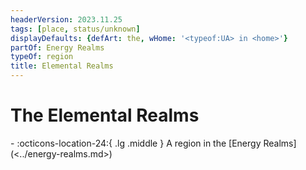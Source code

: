 ```yaml
---
headerVersion: 2023.11.25
tags: [place, status/unknown]
displayDefaults: {defArt: the, wHome: '<typeof:UA> in <home>'}
partOf: Energy Realms
typeOf: region
title: Elemental Realms
---
```

# The Elemental Realms
<div class="grid cards ext-narrow-margin ext-one-column" markdown>
-    :octicons-location-24:{ .lg .middle } A region in the [Energy Realms](<../energy-realms.md>)  
</div>


